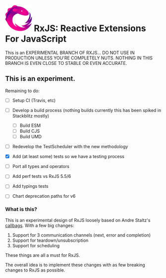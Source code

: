 <img src="doc/asset/Rx_Logo_S.png" alt="RxJS Logo" width="86" height="86"> RxJS: Reactive Extensions For JavaScript
======================================

This is an EXPERIMENTAL BRANCH OF RXJS... DO NOT USE IN PRODUCTION UNLESS YOU'RE COMPLETELY NUTS. NOTHING IN THIS BRANCH IS EVEN CLOSE TO STABLE OR EVEN ACCURATE. 

## This is an experiment.

Remaining to do:

- [ ] Setup CI (Travis, etc)
- [ ] Develop a build process (nothing builds currently this has been spiked in Stackblitz mostly)
  - [ ] Build ESM
  - [ ] Build CJS
  - [ ] Build UMD
- [ ] Redevelop the TestScheduler with the new methodology
- [X] Add (at least some) tests so we have a testing process
- [ ] Port all types and operators
- [ ] Add perf tests vs RxJS 5.5/6
- [ ] Add typings tests
- [ ] Chart deprecation paths for v6


### What is this?

This is an experimental design of RxJS loosely based on Andre Staltz's [callbags](https://github.com/staltz/callbag-basics). With a few big changes:

1. Support for 3 communication channels (next, error and completion)
2. Support for teardown/unsubscription
3. Support for scheduling

These things are all a must for RxJS.

The overall idea is to implement these changes with as few breaking changes to RxJS as possible.


